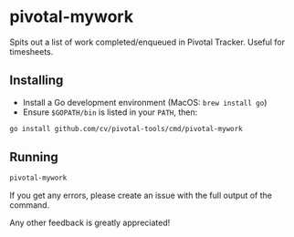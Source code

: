# pivotal-mywork

Spits out a list of work completed/enqueued in Pivotal Tracker. Useful for timesheets.

## Installing

* Install a Go development environment (MacOS: `brew install go`) 
* Ensure `$GOPATH/bin` is listed in your `PATH`, then:

```bash
go install github.com/cv/pivotal-tools/cmd/pivotal-mywork
```

## Running

```bash
pivotal-mywork
```

If you get any errors, please create an issue with the full output of the command.

Any other feedback is greatly appreciated!
